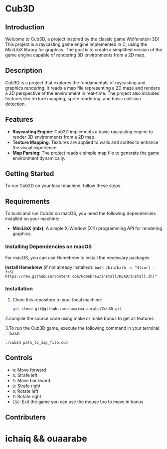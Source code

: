 # Cub3D

## Introduction
Welcome to Cub3D, a project inspired by the classic game Wolfenstein 3D! This project is a raycasting game engine implemented in C, using the MiniLibX library for graphics. The goal is to create a simplified version of the game engine capable of rendering 3D environments from a 2D map.

## Description
Cub3D is a project that explores the fundamentals of raycasting and graphics rendering. It reads a map file representing a 2D maze and renders a 3D perspective of the environment in real-time. The project also includes features like texture mapping, sprite rendering, and basic collision detection.

## Features
- **Raycasting Engine**: Cub3D implements a basic raycasting engine to render 3D environments from a 2D map.
- **Texture Mapping**: Textures are applied to walls and sprites to enhance the visual experience.
- **Map Parsing**: The project reads a simple map file to generate the game environment dynamically.

## Getting Started
To run Cub3D on your local machine, follow these steps:

 ## Requirements

To build and run Cub3d on macOS, you need the following dependencies installed on your machine:

- **MiniLibX (mlx)**: A simple X-Window (X11) programming API for rendering graphics.

### Installing Dependencies on macOS

For macOS, you can use Homebrew to install the necessary packages:

 **Install Homebrew** (if not already installed):
    ```bash
    /bin/bash -c "$(curl -fsSL https://raw.githubusercontent.com/Homebrew/install/HEAD/install.sh)"
    ```


### Installation
1. Clone this repository to your local machine:
   ```bash
   git clone git@github.com:oumaima-aarabe/Cub3D.git
2.compile the source code using make or make bonus to get all features

3.To run the Cub3D game, execute the following command in your terminal:
    ```bash    
    
    ./cub3d path_to_map_file.cub
## Controls
- `W`: Move forward
- `A`: Strafe left
- `S`: Move backward
- `D`: Strafe right
- `Q`: Rotate left
- `E`: Rotate right
- `ESC`: Exit the game
  you can use the mouse too to move in bonus
  
## Contributers
  # ichaiq && ouaarabe
